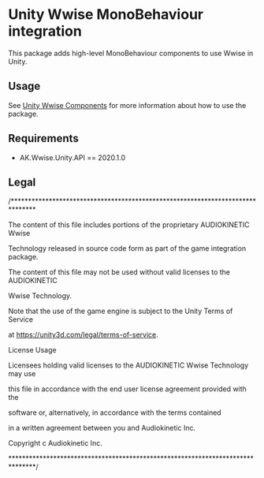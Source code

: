 # Unity Wwise MonoBehaviour integration

This package adds high-level MonoBehaviour components to use Wwise in Unity.

## Usage

See [Unity Wwise Components](https://www.audiokinetic.com/library/edge/?source=Unity&id=pg__wwise_components.html) for more information about how to use the package.

## Requirements

* AK.Wwise.Unity.API == 2020.1.0

## Legal

/*******************************************************************************
The content of this file includes portions of the proprietary AUDIOKINETIC Wwise
Technology released in source code form as part of the game integration package.
The content of this file may not be used without valid licenses to the AUDIOKINETIC
Wwise Technology.
Note that the use of the game engine is subject to the Unity Terms of Service
at https://unity3d.com/legal/terms-of-service.
 
License Usage
 
Licensees holding valid licenses to the AUDIOKINETIC Wwise Technology may use
this file in accordance with the end user license agreement provided with the
software or, alternatively, in accordance with the terms contained
in a written agreement between you and Audiokinetic Inc.
Copyright c <COPYRIGHTYEAR> Audiokinetic Inc.
*******************************************************************************/
